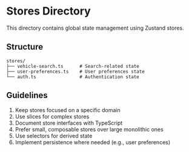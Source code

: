 # Stores Directory

This directory contains global state management using Zustand stores.

## Structure

```
stores/
├── vehicle-search.ts      # Search-related state
├── user-preferences.ts    # User preferences state
└── auth.ts                # Authentication state
```

## Guidelines

1. Keep stores focused on a specific domain
2. Use slices for complex stores
3. Document store interfaces with TypeScript
4. Prefer small, composable stores over large monolithic ones
5. Use selectors for derived state
6. Implement persistence where needed (e.g., user preferences)
